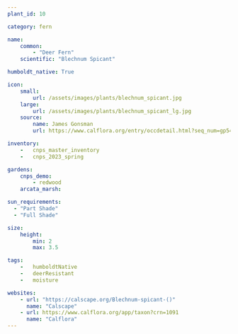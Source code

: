 ```yaml
---
plant_id: 10

category: fern

name: 
    common: 
        - "Deer Fern"  
    scientific: "Blechnum Spicant"   

humboldt_native: True

icon: 
    small: 
        url: /assets/images/plants/blechnum_spicant.jpg 
    large: 
        url: /assets/images/plants/blechnum_spicant_lg.jpg 
    source: 
        name: James Gonsman 
        url: https://www.calflora.org/entry/occdetail.html?seq_num=gp5497 

inventory: 
    -   cnps_master_inventory
    -   cnps_2023_spring

gardens:
    cnps_demo:
        - redwood
    arcata_marsh:

sun_requirements:
  - "Part Shade"
  - "Full Shade"

size:
    height: 
        min: 2
        max: 3.5

tags:  
    -   humboldtNative
    -   deerResistant
    -   moisture

websites:
    - url: "https://calscape.org/Blechnum-spicant-()"
      name: "Calscape"
    - url: https://www.calflora.org/app/taxon?crn=1091
      name: "Calflora"
---
```


